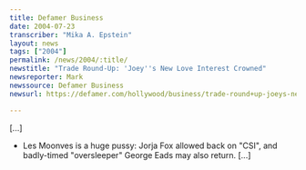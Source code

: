 ```yaml
---
title: Defamer Business
date: 2004-07-23
transcriber: "Mika A. Epstein"
layout: news
tags: ["2004"]
permalink: /news/2004/:title/
newstitle: "Trade Round-Up: 'Joey''s New Love Interest Crowned"
newsreporter: Mark
newssource: Defamer Business
newsurl: https://defamer.com/hollywood/business/trade-round+up-joeys-new-love-interest-crowned-18143.php

---
```


[...]

* Les Moonves is a huge pussy: Jorja Fox allowed back on "CSI", and badly-timed "oversleeper" George Eads may also return. [...]
